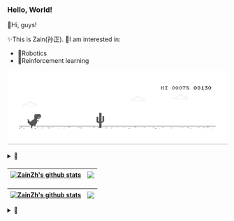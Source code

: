 ### Hello, World!
👋Hi, guys! 

✨This is Zain(孙正).
🤔I am interested in:
- 🤖️Robotics 
- 🧠Reinforcement learning


![Dino](https://raw.githubusercontent.com/praveenscience/praveenscience/master/dino.gif)

<details>
<summary>🌱</summary>
<pre><code>

<!--START_SECTION:waka-->
**I'm an Early 🐤** 

```text
🌞 Morning    53 commits     ██░░░░░░░░░░░░░░░░░░░░░░░   10.23% 
🌆 Daytime    279 commits    █████████████░░░░░░░░░░░░   53.86% 
🌃 Evening    177 commits    ████████░░░░░░░░░░░░░░░░░   34.17% 
🌙 Night      9 commits      ░░░░░░░░░░░░░░░░░░░░░░░░░   1.74%

```
📅 **I'm Most Productive on Thursday** 

```text
Monday       87 commits     ████░░░░░░░░░░░░░░░░░░░░░   16.8% 
Tuesday      61 commits     ███░░░░░░░░░░░░░░░░░░░░░░   11.78% 
Wednesday    108 commits    █████░░░░░░░░░░░░░░░░░░░░   20.85% 
Thursday     149 commits    ███████░░░░░░░░░░░░░░░░░░   28.76% 
Friday       80 commits     ███░░░░░░░░░░░░░░░░░░░░░░   15.44% 
Saturday     22 commits     █░░░░░░░░░░░░░░░░░░░░░░░░   4.25% 
Sunday       11 commits     ░░░░░░░░░░░░░░░░░░░░░░░░░   2.12%

```


📊 **This Week I Spent My Time On** 

```text
⌚︎ Time Zone: Asia/Shanghai

💬 Programming Languages: 
No Activity Tracked This Week

🔥 Editors: 
No Activity Tracked This Week

💻 Operating System: 
No Activity Tracked This Week

```

**I Mostly Code in Python** 

```text
Python                   11 repos            ██████████████░░░░░░░░░░░   57.89% 
C++                      6 repos             ████████░░░░░░░░░░░░░░░░░   31.58% 
Jupyter Notebook         1 repo              █░░░░░░░░░░░░░░░░░░░░░░░░   5.26% 
C                        1 repo              █░░░░░░░░░░░░░░░░░░░░░░░░   5.26%

```



 Last Updated on 27/01/2023 01:36:24 UTC
<!--END_SECTION:waka-->
</code></pre>
</details>



#### 
| <a href="https://github.com/ZainZh/github-readme-stats"><img align="center" src="https://github-readme-stats-an0fxpx8x-zainzh.vercel.app/api/top-langs/?username=ZainZh&layout=compact&show_icons=true&include_all_commits=true&theme=buefy&hide_border=true" alt="ZainZh's github stats" /></a> | <a href="https://github.com/ZainZh/github-readme-stats"><img align="center" src="https://github-readme-stats-an0fxpx8x-zainzh.vercel.app/api/wakatime?username=ZainZh&layout=compact&theme=buefy&hide_border=true&langs_count=8" /></a> |
| ------------- | ------------- |

#### 
| <a href="https://github.com/ZainZh/github-readme-stats"><img align="center" src="https://github-readme-stats-an0fxpx8x-zainzh.vercel.app/api?username=ZainZh&show_icons=true&include_all_commits=true&theme=buefy&hide_border=true" alt="ZainZh's github stats" /></a> | <a href="https://github.com/ZainZh/github-readme-stats"><img align="center" src="https://github-readme-streak-stats.herokuapp.com/?user=ZainZh&layout=compact&theme=buefy&hide_border=true" /></a> |
| --- | --- |


<details>
<summary>💬</summary>
<pre><code>

Most Used Languages: The language that I used most in all projects.
Wakatime Stats: My working time stats in the past fourteen days.
Github stats: My growth process.
</code></pre>
</details>

<!--
**ZainZh/ZainZh** is a ✨ _special_ ✨ repository because its `README.md` (this file) appears on your GitHub profile.

Here are some ideas to get you started:

- 🔭 I’m currently working on ...
- 🌱 I’m currently learning ...
- 👯 I’m looking to collaborate on ...
- 🤔 I’m looking for help with ...
- 💬 Ask me about ...
- 📫 How to reach me: ...
- 😄 Pronouns: ...
- ⚡ Fun fact: ...
-->
